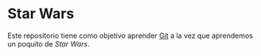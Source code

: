 # Star Wars    

Este repositorio tiene como objetivo aprender [Git](https://git-scm.com)
a la vez que aprendemos un poquito de *Star Wars*.
